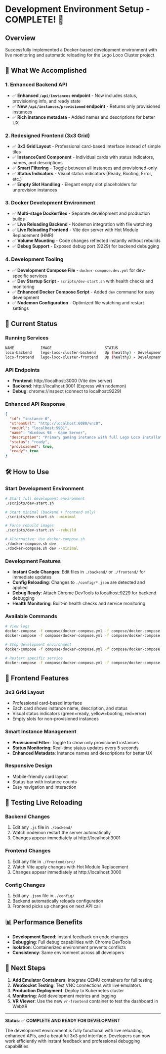 # Development Environment Setup - COMPLETE! 🎉

## Overview
Successfully implemented a Docker-based development environment with live monitoring and automatic reloading for the Lego Loco Cluster project.

## 🚀 What We Accomplished

### 1. Enhanced Backend API
- ✅ **Enhanced `/api/instances` endpoint** - Now includes status, provisioning info, and ready state
- ✅ **New `/api/instances/provisioned` endpoint** - Returns only provisioned instances
- ✅ **Rich instance metadata** - Added names and descriptions for better UX

### 2. Redesigned Frontend (3x3 Grid)
- ✅ **3x3 Grid Layout** - Professional card-based interface instead of simple tiles
- ✅ **InstanceCard Component** - Individual cards with status indicators, names, and descriptions
- ✅ **Smart Filtering** - Toggle between all instances and provisioned-only
- ✅ **Status Indicators** - Visual status indicators (Ready, Booting, Error, etc.)
- ✅ **Empty Slot Handling** - Elegant empty slot placeholders for unprovision instances

### 3. Docker Development Environment
- ✅ **Multi-stage Dockerfiles** - Separate development and production builds
- ✅ **Live Reloading Backend** - Nodemon integration with file watching
- ✅ **Live Reloading Frontend** - Vite dev server with Hot Module Replacement (HMR)
- ✅ **Volume Mounting** - Code changes reflected instantly without rebuilds
- ✅ **Debug Support** - Exposed debug port (9229) for backend debugging

### 4. Development Tooling
- ✅ **Development Compose File** - `docker-compose.dev.yml` for dev-specific services
- ✅ **Dev Startup Script** - `scripts/dev-start.sh` with health checks and monitoring
- ✅ **Enhanced Docker Compose Script** - Added `dev` command for easy development
- ✅ **Nodemon Configuration** - Optimized file watching and restart settings

## 🎯 Current Status

### Running Services
```bash
NAME            IMAGE                        STATUS
loco-backend    lego-loco-cluster-backend    Up (healthy) - Development mode with nodemon
loco-frontend   lego-loco-cluster-frontend   Up (healthy) - Development mode with Vite
```

### API Endpoints
- **Frontend**: http://localhost:3000 (Vite dev server)
- **Backend**: http://localhost:3001 (Express with nodemon)
- **Debug**: chrome://inspect (connect to localhost:9229)

### Enhanced API Response
```json
{
  "id": "instance-0",
  "streamUrl": "http://localhost:6080/vnc0",
  "vncUrl": "localhost:5901",
  "name": "Windows 98 - Game Server",
  "description": "Primary gaming instance with full Lego Loco installation",
  "status": "ready",
  "provisioned": true,
  "ready": true
}
```

## 🛠️ How to Use

### Start Development Environment
```bash
# Start full development environment
./scripts/dev-start.sh

# Start minimal (backend + frontend only)
./scripts/dev-start.sh --minimal

# Force rebuild images
./scripts/dev-start.sh --rebuild

# Alternative: Use docker-compose.sh
./docker-compose.sh dev
./docker-compose.sh dev --minimal
```

### Development Features
- **Instant Code Changes**: Edit files in `./backend/` or `./frontend/` for immediate updates
- **Config Reloading**: Changes to `./config/*.json` are detected and applied
- **Debug Ready**: Attach Chrome DevTools to localhost:9229 for backend debugging
- **Health Monitoring**: Built-in health checks and service monitoring

### Available Commands
```bash
# View logs
docker-compose -f compose/docker-compose.yml -f compose/docker-compose.dev.yml logs -f backend
docker-compose -f compose/docker-compose.yml -f compose/docker-compose.dev.yml logs -f frontend

# Stop development environment
docker-compose -f compose/docker-compose.yml -f compose/docker-compose.dev.yml down

# Restart specific service
docker-compose -f compose/docker-compose.yml -f compose/docker-compose.dev.yml restart backend
```

## 🎨 Frontend Features

### 3x3 Grid Layout
- Professional card-based interface
- Each card shows instance name, description, and status
- Visual status indicators (green=ready, yellow=booting, red=error)
- Empty slots for non-provisioned instances

### Smart Instance Management
- **Provisioned Filter**: Toggle to show only provisioned instances
- **Status Monitoring**: Real-time status updates every 5 seconds
- **Enhanced Metadata**: Instance names and descriptions for better UX

### Responsive Design
- Mobile-friendly card layout
- Status bar with instance counts
- Easy navigation and interaction

## 🧪 Testing Live Reloading

### Backend Changes
1. Edit any `.js` file in `./backend/`
2. Watch nodemon restart the server automatically
3. Changes appear immediately at http://localhost:3001

### Frontend Changes  
1. Edit any file in `./frontend/src/`
2. Watch Vite apply changes with Hot Module Replacement
3. Changes appear immediately at http://localhost:3000

### Config Changes
1. Edit any `.json` file in `./config/`
2. Backend automatically reloads configuration
3. Frontend picks up changes on next API call

## 📊 Performance Benefits

- **Development Speed**: Instant feedback on code changes
- **Debugging**: Full debug capabilities with Chrome DevTools
- **Isolation**: Containerized environment prevents conflicts
- **Consistency**: Same environment across all developers

## 🎯 Next Steps

1. **Add Emulator Containers**: Integrate QEMU containers for full testing
2. **WebSocket Testing**: Test VNC connections with live emulators  
3. **Production Deployment**: Deploy to Kubernetes cluster
4. **Monitoring**: Add development metrics and logging
5. **VR Viewer**: Use the new `vr-frontend` container to test the dashboard in WebXR

---

**Status**: ✅ **COMPLETE AND READY FOR DEVELOPMENT**

The development environment is fully functional with live reloading, enhanced APIs, and a beautiful 3x3 grid interface. Developers can now work efficiently with instant feedback and professional debugging capabilities.
